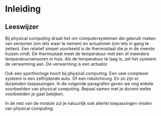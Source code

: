 # Inleiding

## Leeswijzer

Bij physical computing draait het om computersystemen die gebruik maken van sensoren (om iets waar te nemen) en actuatoren (om iets in gang te zetten). Een relatief simpel voorbeeld is de thermostaat die je in de meeste huizen vindt. De thermostaat meet de temperatuur met één of meerdere temperatuursensoren in huis. Als de temperatuur te laag is, zet het systeem de verwarming aan. De verwarming is een actuator.

Ook een sporthorloge hoort bij physical computing. Een veel complexer systeem is een zelfrijdende auto. Of een robotchirurg. En zo zijn er duizenden toepassingen. In de volgende paragrafen geven we nog enkele voorbeelden van physical computing. Bepaal samen met je docent welke voorbeelden je gaat bekijken.

In de rest van de module zul je natuurlijk ook allerlei toepassingen vinden van physical computing.
